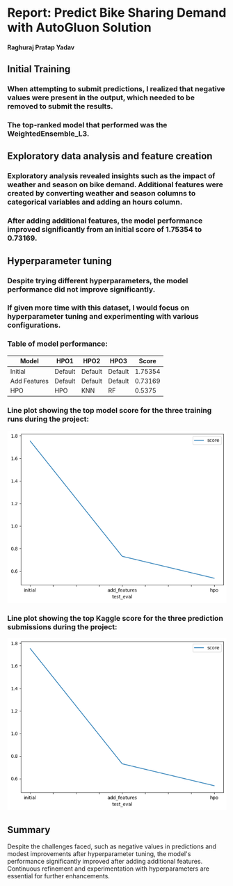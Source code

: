 # Report: Predict Bike Sharing Demand with AutoGluon Solution
#### Raghuraj Pratap Yadav

## Initial Training
### When attempting to submit predictions, I realized that negative values were present in the output, which needed to be removed to submit the results.

### The top-ranked model that performed was the WeightedEnsemble_L3.

## Exploratory data analysis and feature creation
### Exploratory analysis revealed insights such as the impact of weather and season on bike demand. Additional features were created by converting weather and season columns to categorical variables and adding an hours column.

### After adding additional features, the model performance improved significantly from an initial score of 1.75354 to 0.73169.

## Hyperparameter tuning
### Despite trying different hyperparameters, the model performance did not improve significantly.

### If given more time with this dataset, I would focus on hyperparameter tuning and experimenting with various configurations.

### Table of model performance:
| Model        | HPO1    | HPO2    | HPO3    | Score   |
|--------------|---------|---------|---------|---------|
| Initial      | Default | Default | Default | 1.75354 |
| Add Features | Default | Default | Default | 0.73169 |
| HPO          | HPO     | KNN     | RF      | 0.5375  |

### Line plot showing the top model score for the three training runs during the project:

![model_train_score.png](img/model_train_score.png)

### Line plot showing the top Kaggle score for the three prediction submissions during the project:

![model_test_score.png](img/model_test_score.png)

## Summary
Despite the challenges faced, such as negative values in predictions and modest improvements after hyperparameter tuning, the model's performance significantly improved after adding additional features. Continuous refinement and experimentation with hyperparameters are essential for further enhancements.

